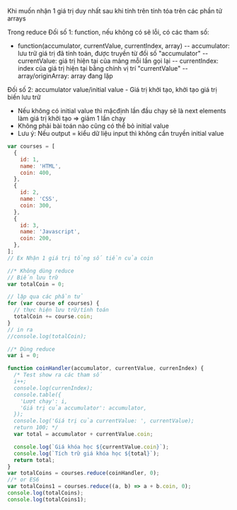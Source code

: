 Khi muốn nhận 1 giá trị duy nhất sau khi tính trên tính tóa trên các phần tử arrays

Trong reduce Đối số 1: function, nếu không có sẽ lỗi, có các tham số:

-   function(accumulator, currentValue, currentIndex, array) -- accumulator: lưu trữ giá trị đã tính toán, được truyền từ đối số "accumulator" -- currentValue: giá trị hiện tại của mảng mỗi lần gọi lại -- currentIndex: index của giá trị hiện tại bằng chính vị trí "currentValue" -- array/originArray: array đang lặp

Đối số 2: accumulator value/initial value - Giá trị khởi tạo, khởi tạo giá trị biến lưu trữ

-   Nếu không có initial value thì mặcđịnh lần đầu chạy sẽ là next elements làm giá trị khởi tạo ⇒ giảm 1 lần chạy
-   Không phải bài toán nào cũng có thể bỏ initial value
-   Lưu ý: Nếu output = kiểu dữ liệu input thì không cần truyền initial value

```jsx
var courses = [
  {
    id: 1,
    name: 'HTML',
    coin: 400,
  },
  {
    id: 2,
    name: 'CSS',
    coin: 300,
  },
  {
    id: 3,
    name: 'Javascript',
    coin: 200,
  },
];
// Ex Nhận 1 giá trị tổng số tiền của coin

//* Không dùng reduce
// Biến lưu trữ
var totalCoin = 0;

// lặp qua các phần tử
for (var course of courses) {
  // thực hiện lưu trữ/tính toán
  totalCoin += course.coin;
}
// in ra
//console.log(totalCoin);

//* Dùng reduce
var i = 0;

function coinHandler(accumulator, currentValue, currenIndex) {
  /* Test show ra các tham số
  i++;
  console.log(currenIndex);
  console.table({
    'Lượt chạy': i,
    'Giá trị của accumulator': accumulator,
  });
  console.log('Giá trị của currentValue: ', currentValue);
  return 100; */
  var total = accumulator + currentValue.coin;

  console.log(`Giá khóa học ${currentValue.coin}`);
  console.log(`Tích trữ giá khóa học ${total}`);
  return total;
}
var totalCoins = courses.reduce(coinHandler, 0);
//* or ES6
var totalCoins1 = courses.reduce((a, b) => a + b.coin, 0);
console.log(totalCoins);
console.log(totalCoins1);
```
